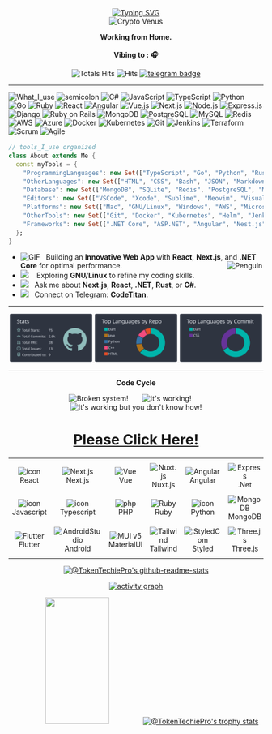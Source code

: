 


<div align="center" width="50">

<div align="center">
  <a href="https://git.io/typing-svg"><img src="https://readme-typing-svg.demolab.com?font=Comic+Sans+MS&size=30&pause=1000&center=true&width=720&lines=I+am+a+Fullstack+Engineer.;7+years+of+Experience+in+Backend+Development." alt="Typing SVG" /></a>
</div>
<img src="https://github.com/SP-XD/SP-XD/blob/main/images/dev-working_rounded.gif?raw=true" href="https://github.com/venuswhispers" alt="Crypto Venus"  width="60%"/><br> 
  
<p><strong>Working from Home.
<br><br> Vibing to : 🎧  </strong></p>

![Totals Hits](https://komarev.com/ghpvc/?username=venuswhispers&style=flat&color=orange&label=PROFILE+VIEWS)
![Hits](https://hits.seeyoufarm.com/api/count/incr/badge.svg?url=https%3A%2F%2Fgithub.com%2Fvenuswhispers&count_bg=%2379C83D&title_bg=%23555555&icon=mediafire.svg&icon_color=%23E7E7E7&title=HITS&edge_flat=false)
[![telegram badge](https://img.shields.io/badge/venuswhispers-grey?style=flat&logo=telegram)](https://t.me/venuswhispers) <br>
</div>

<hr></hr>

![What_I_use](https://img.shields.io/badge/-%F0%9F%9A%80%20Tools%20I%20use-orange)
![semicolon](https://img.shields.io/badge/-%3A-orange)
![C#](https://img.shields.io/badge/C%23-8A2BE2) 
![JavaScript](https://img.shields.io/badge/JavaScript-323330?style=flat&logo=javascript&logoColor=F7DF1E)
![TypeScript](https://img.shields.io/badge/TypeScript-007ACC?style=flat&logo=typescript&logoColor=white)
![Python](https://img.shields.io/badge/Python-FFD43B?style=flat&logo=python&logoColor=darkgreen)
![Go](https://img.shields.io/badge/go-%2300ADD8.svg?style=flat&logo=go&logoColor=white)
![Ruby](https://img.shields.io/badge/Ruby-CC342D?style=flat&logo=ruby&logoColor=white)
![React](https://img.shields.io/badge/React-20232A?style=flat&logo=react&logoColor=61DAFB)
![Angular](https://img.shields.io/badge/Angular-DD0031?style=flat&logo=angular&logoColor=white)
![Vue.js](https://img.shields.io/badge/Vue.js-4FC08D?style=flat&logo=vue.js&logoColor=white)
![Next.js](https://img.shields.io/badge/Next.js-000000?style=flat&logo=next.js&logoColor=white)
![Node.js](https://img.shields.io/badge/Node.js-339933?style=flat&logo=node.js&logoColor=white)
![Express.js](https://img.shields.io/badge/Express.js-404D59?style=flat&logo=express&logoColor=white)
![Django](https://img.shields.io/badge/Django-092E20?style=flat&logo=django&logoColor=white)
![Ruby on Rails](https://img.shields.io/badge/Ruby_on_Rails-CC0000?style=flat&logo=ruby-on-rails&logoColor=white)
![MongoDB](https://img.shields.io/badge/MongoDB-47A248?style=flat&logo=mongodb&logoColor=white)
![PostgreSQL](https://img.shields.io/badge/PostgreSQL-336791?style=flat&logo=postgresql&logoColor=white)
![MySQL](https://img.shields.io/badge/MySQL-4479A1?style=flat&logo=mysql&logoColor=white)
![Redis](https://img.shields.io/badge/Redis-DC382D?style=flat&logo=redis&logoColor=white)
![AWS](https://img.shields.io/badge/AWS-FF9900?style=flat&logo=amazon-aws&logoColor=white)
![Azure](https://img.shields.io/badge/Azure-0089D6?style=flat&logo=microsoft-azure&logoColor=white)
![Docker](https://img.shields.io/badge/Docker-2496ED?style=flat&logo=docker&logoColor=white)
![Kubernetes](https://img.shields.io/badge/Kubernetes-326CE5?style=flat&logo=kubernetes&logoColor=white)
![Git](https://img.shields.io/badge/GIT-E44C30?style=flat&logo=git&logoColor=white)
![Jenkins](https://img.shields.io/badge/Jenkins-D24939?style=flat&logo=jenkins&logoColor=white)
![Terraform](https://img.shields.io/badge/Terraform-623CE4?style=flat&logo=terraform&logoColor=white)
![Scrum](https://img.shields.io/badge/Scrum-6DB33F?style=flat&logo=scrum&logoColor=white)
![Agile](https://img.shields.io/badge/Agile-48C774?style=flat&logo=agile&logoColor=white)

```dart
// tools_I_use organized
class About extends Me {
  const myTools = {
    "ProgrammingLanguages": new Set(["TypeScript", "Go", "Python", "Rust", "Java", "Ruby", "C#", "JavaScript"]),
    "OtherLanguages": new Set(["HTML", "CSS", "Bash", "JSON", "Markdown"]),
    "Database": new Set(["MongoDB", "SQLite", "Redis", "PostgreSQL", "MySQL"]),
    "Editors": new Set(["VSCode", "Xcode", "Sublime", "Neovim", "Visual Studio"]),
    "Platforms": new Set(["Mac", "GNU/Linux", "Windows", "AWS", "Microsoft Azure"]),
    "OtherTools": new Set(["Git", "Docker", "Kubernetes", "Helm", "Jenkins", "Datadog", "Splunk", "Jira", "Terraform", "Continuous Integration", "Agile", "Scrum"]),
    "Frameworks": new Set([".NET Core", "ASP.NET", "Angular", "Nest.js", "React", "Next.js", "Web3", "Solana", "Microservices", "RESTful APIs", "Express.js", "Django", "Ruby on Rails"])
  };
}
```
- <img alt="GIF" src="https://github.com/venuswhispers/venuswhispers/blob/main/images/Developer.gif" width="25" />   Building an **Innovative Web App** with **React**, **Next.js**, and **.NET Core** for optimal performance. <img align="right" src="https://raw.githubusercontent.com/Tarikul-Islam-Anik/Animated-Fluent-Emojis/master/Emojis/Animals/Penguin.png" alt="Penguin" width="15%" />
- <img src="https://github.com/venuswhispers/venuswhispers/blob/main/images/hyperkitty.gif?raw=true" width="20" />    Exploring **GNU/Linux** to refine my coding skills.
- <img src="https://github.com/venuswhispers/venuswhispers/blob/main/images/message.gif?raw=true" width="25" />   Ask me about **Next.js**, **React**, **.NET**, **Rust**, or **C#**.
- <img src="https://github.com/venuswhispers/venuswhispers/blob/main/images/letterbox.gif?raw=true" width="25" />   Connect on Telegram: **[CodeTitan](https://t.me/ProScriptSlinger4)**.
<div align="center" >
<hr></hr>
<a  href="https://github.com/TokenTechiePro">
  <img src="https://raw.githubusercontent.com/SP-XD/profile-summary-cards/master/profile-summary-card-output/nord_dark/3-stats.svg" width="32.5%">
  <img src="https://raw.githubusercontent.com/SP-XD/profile-summary-cards/master/profile-summary-card-output/nord_dark/1-repos-per-language.svg" width="32.5%">
  <img src="https://raw.githubusercontent.com/SP-XD/profile-summary-cards/master/profile-summary-card-output/nord_dark/2-most-commit-language.svg" width="32.5%">
</a>
  
<hr></hr>

**Code Cycle**<br>

<img src="https://raw.githubusercontent.com/Tarikul-Islam-Anik/Animated-Fluent-Emojis/master/Emojis/Smilies/Face%20with%20Spiral%20Eyes.png" width="10%" alt="Broken system!"/>
&nbsp;&nbsp;&nbsp;&nbsp;&nbsp;
<img src="https://raw.githubusercontent.com/Tarikul-Islam-Anik/Animated-Fluent-Emojis/master/Emojis/Smilies/Relieved%20Face.png" width="10%" alt="It's working!"/>
&nbsp;&nbsp;&nbsp;&nbsp;&nbsp;
<img src="https://raw.githubusercontent.com/Tarikul-Islam-Anik/Animated-Fluent-Emojis/master/Emojis/Smilies/Astonished%20Face.png" width="10%" alt="It's working but you don't know how!"/><br>




<div align="center" width='100%'>
  <h1><a align='center' width='100%' href="https://app.turbotrade.tech">Please Click Here!</a></h1>
</div>

<table align="center">
  <tr>
    <td align="center" width="90">
      <img src="https://techstack-generator.vercel.app/react-icon.svg" alt="icon" width="55" height="55" />
      <br>React
    </td>
    <td align="center" width="90">
      <img src="https://skillicons.dev/icons?i=nextjs" width="45" height="45" alt="Next.js" />
      <br>Next.js
    </td>
    <td align="center" width="90">
      <img src="https://skillicons.dev/icons?i=vue" width="45" height="45" alt="Vue" />
      <br>Vue
    </td>
    <td align="center" width="90">
      <img src="https://skillicons.dev/icons?i=nuxtjs" width="45" height="45" alt="Nuxt.js" />
      <br>Nuxt.js
    </td>
    <td align="center" width="90">
      <img src="https://skillicons.dev/icons?i=angular" width="45" height="45" alt="Angular" />
      <br>Angular
    </td>
    <td align="center" width="90">
      <img src="https://skillicons.dev/icons?i=express" width="45" height="45" alt="Express" />
      <br>.Net
    </td>
    <td align="center" width="90">
      <img src="https://skillicons.dev/icons?i=laravel" width="45" height="45" alt="Laravel" />
      <br>Laravel
    </td>
    <td align="center" width="90">
      <img src="https://skillicons.dev/icons?i=rails" width="45" height="45" alt="rails" />
      <br>Rails
    </td>
    <td align="center" width="90">
      <img src="https://techstack-generator.vercel.app/django-icon.svg" alt="icon" width="55" height="55" />
      <br>Django
    </td>
    <td align="center" width="90">
      <img src="https://github.com/devicons/devicon/blob/master/icons/phoenix/phoenix-original-wordmark.svg" title="Phoenix" alt="Phoenix " width="45" height="45"/>
      <br>Phoenix
    </td>
  </tr>
  <tr>
    <td align="center" width="90">
      <img src="https://techstack-generator.vercel.app/js-icon.svg" alt="icon" width="55" height="55" />
      <br>Javascript
    </td>
    <td align="center" width="90">
      <img src="https://techstack-generator.vercel.app/ts-icon.svg" alt="icon" width="55" height="55" />
      <br>Typescript
    </td>
    <td align="center" width="90">
      <img src="https://skillicons.dev/icons?i=php" width="45" height="45" alt="php" />
      <br>PHP
    </td>
    <td align="center" width="90">
      <img src="https://skillicons.dev/icons?i=ruby" width="45" height="45" alt="Ruby" />
      <br>Ruby
    </td>
    <td align="center" width="90">
      <img src="https://techstack-generator.vercel.app/python-icon.svg" alt="icon" width="55" height="55" />
      <br>Python
    </td>
    <td align="center" width="90">
      <img src="https://skillicons.dev/icons?i=mongodb" width="45" height="45" alt="MongoDB" />
      <br>MongoDB
    </td>
    <td align="center" width="90">
      <img src="https://techstack-generator.vercel.app/mysql-icon.svg" alt="icon" width="55" height="55" />
      <br>MySQL
    </td>
    <td align="center" width="90">
      <img src="https://skillicons.dev/icons?i=postgres" width="45" height="45" alt="PostgreSQL" />
      <br>PostgreSQL
    </td>
    <td align="center" width="90">
      <img src="https://skillicons.dev/icons?i=sqlite" width="45" height="45" alt="SQLite" />
      <br>SQLite
    </td>
    <td align="center" width="90">
      <img src="https://skillicons.dev/icons?i=supabase" width="45" height="45" alt="Supabase" />
      <br>Supabase
    </td>
  </tr>
  <tr>
    <td align="center" width="90">
      <img src="https://skillicons.dev/icons?i=flutter" width="45" height="45" alt="Flutter" />
      <br>Flutter
    </td>
    <td align="center" width="90">
      <img src="https://skillicons.dev/icons?i=androidstudio" width="45" height="45" alt="AndroidStudio" />
      <br>Android
    </td>
    <td align="center" width="90">
      <img src="https://skillicons.dev/icons?i=materialui" width="45" height="45" alt="MUI v5" />
      <br>MaterialUI
    </td>
    <td align="center" width="90">
      <img src="https://skillicons.dev/icons?i=tailwind" width="45" height="45" alt="Tailwind" />
      <br>Tailwind
    </td>
    <td align="center" width="90">
      <img src="https://skillicons.dev/icons?i=styledcomponents" width="45" height="45" alt="StyledCom" />
      <br>Styled
    </td>
    <td align="center" width="90">
      <img src="https://skillicons.dev/icons?i=threejs" width="45" height="45" alt="Three.js" />
      <br>Three.js
    </td>
    <td align="center" width="90">
      <img src="https://github.com/kroim/profile/blob/master/icons/icon_nft.png?raw=true" height="45" >
      <br>NFT
    </td>
    <td align="center" width="90">
      <img src="https://github.com/kroim/profile/blob/master/icons/icon_defi.png?raw=true" height="45" >
      <br>DeFi
    </td>
    <td align="center" width="90">
      <img src="https://skillicons.dev/icons?i=solidity" width="45" height="45" alt="Solidity" />
      <br>Solidity
    </td>
    <td align="center" width="90">
      <img src="https://skillicons.dev/icons?i=rust" width="45" height="45" alt="Rust" />
      <br>Rust
    </td>
  </tr>
</table>

<p align="center">
  <a href="https://github.com/TokenTechiePro?tab=repositories">
    <img src="https://github-readme-stats-one-bice.vercel.app/api?username=TokenTechiePro&theme=gotham&show_icons=true&count_private=true&hide_border=true&role=OWNER,ORGANIZATION_MEMBER,COLLABORATOR"  width="60%" alt="@TokenTechiePro's github-readme-stats"/>
  </a>
<!--   <a href="https://github.com/TokenTechiePro?tab=stars">
    <img src="https://github-readme-streak-stats.herokuapp.com?user=TokenTechiePro&theme=gotham&hide_border=true&date_format=M%20j%5B%2C%20Y%5D"  width="48%" alt="@TokenTechiePro's github-readme-streak-stats"/>
  </a> -->
</p>

<!-- activity graph heroku-app start -->
<p align="center">
    <a href="https://wakatime.com/@TokenTechiePro">
        <img src="https://github-readme-activity-graph.vercel.app/graph?username=TokenTechiePro&theme=react-dark&hide_border=true&hide_title=false&area=true&custom_title=Total%20contribution%20graph%20in%20all%20repo" width="95%" alt="activity graph">
    </a>
</p>

<div align='center' width='100%'>
  <img width='50%' height="250px" src="https://github-readme-stats.vercel.app/api/top-langs/?username=TokenTechiePro&layout=compact&hide_border=true&title_color=00b3ff&text_color=00b4ff&bg_color=0d1117" />
  <a width='50%' href="https://github.com/TokenTechiePro?tab=achievements">
    <img src="https://github-profile-trophy.vercel.app/?username=TokenTechiePro&theme=onestar&no-frame=true&column=3&row=2"  height="250px" alt="@TokenTechiePro's trophy stats"/>
  </a>
</div>


</div>


  
